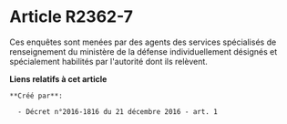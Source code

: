 # Article R2362-7

Ces  enquêtes sont menées par des agents des services spécialisés de  renseignement du ministère de la défense
individuellement désignés et  spécialement habilités par l'autorité dont ils relèvent.

**Liens relatifs à cet article**

	**Créé par**:

	  - Décret n°2016-1816 du 21 décembre 2016 - art. 1
